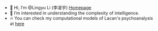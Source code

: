 - 👋 Hi, I’m @Lingyu Li (李凌宇) [Homepage](https://lingyulipsy.github.io)
- 👀 I’m interested in understanding the complexity of intelligence.
- 🔥 You can check my computational models of Lacan's psychoanalysis at [here](https://github.com/digitaltwinmind)

<!---
lingyulipsy/lingyulipsy is a ✨ special ✨ repository because its `README.md` (this file) appears on your GitHub profile.
You can click the Preview link to take a look at your changes.
--->
